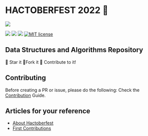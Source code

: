 # HACTOBERFEST 2022 🎯

<img src="https://res.cloudinary.com/practicaldev/image/fetch/s--ds97LCK---/c_imagga_scale,f_auto,fl_progressive,h_420,q_auto,w_1000/https://dev-to-uploads.s3.amazonaws.com/uploads/articles/ymlmr15l83rrjq8natft.jpg">

<img src="https://img.shields.io/badge/language-C++-ff69b4?style=for-the-badge"> <img src="https://img.shields.io/badge/language-python-blue?style=for-the-badge"> <img src="https://img.shields.io/badge/language-java-orange?style=for-the-badge"> <a href="https://raw.githubusercontent.com/Py-Contributors/AlgorithmsAndDataStructure/master/LICENSE"><img src="https://img.shields.io/github/license/Py-Contributors/AlgorithmsAndDataStructure?style=for-the-badge" alt="MIT license"></a>


## Data Structures and Algorithms Repository
:star2: Star it
:fork_and_knife:Fork it
:purple_heart: Contribute to it!

## Contributing

Before creating a PR or issue, please do the following:
Check the [Contribution](https://github.com/bhumikatewary/Practice-Problems/blob/d46e7930e947b3df7811f50c3e13f014b166e6fe/others/Contributing.md) Guide.

## Articles for your reference

- [About Hactoberfest](https://speckle.systems/blog/hacktoberfest-2022/#:~:text=Hacktoberfest%20is%20DigitalOcean's%20annual%20event,than%20keep%20the%20project%20alive.)
- [First Contributions](https://github.com/firstcontributions/first-contributions)

